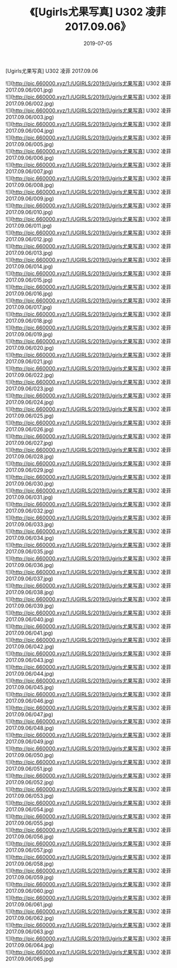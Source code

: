 ﻿---
layout: post
title:  《[Ugirls尤果写真] U302 凌菲 2017.09.06》
date:   2019-07-05
img: http://pic.660000.xyz/1:/UGIRLS/2019/[Ugirls尤果写真] U302 凌菲 2017.09.06/000.jpg
categories: [美女, 清纯, 唯美]
---

[Ugirls尤果写真] U302 凌菲 2017.09.06

 ![](http://pic.660000.xyz/1:/UGIRLS/2019/[Ugirls尤果写真] U302 凌菲 2017.09.06/001.jpg) <br>![](http://pic.660000.xyz/1:/UGIRLS/2019/[Ugirls尤果写真] U302 凌菲 2017.09.06/002.jpg) <br>![](http://pic.660000.xyz/1:/UGIRLS/2019/[Ugirls尤果写真] U302 凌菲 2017.09.06/003.jpg) <br>![](http://pic.660000.xyz/1:/UGIRLS/2019/[Ugirls尤果写真] U302 凌菲 2017.09.06/004.jpg) <br>![](http://pic.660000.xyz/1:/UGIRLS/2019/[Ugirls尤果写真] U302 凌菲 2017.09.06/005.jpg) <br>![](http://pic.660000.xyz/1:/UGIRLS/2019/[Ugirls尤果写真] U302 凌菲 2017.09.06/006.jpg) <br>![](http://pic.660000.xyz/1:/UGIRLS/2019/[Ugirls尤果写真] U302 凌菲 2017.09.06/007.jpg) <br>![](http://pic.660000.xyz/1:/UGIRLS/2019/[Ugirls尤果写真] U302 凌菲 2017.09.06/008.jpg) <br>![](http://pic.660000.xyz/1:/UGIRLS/2019/[Ugirls尤果写真] U302 凌菲 2017.09.06/009.jpg) <br>![](http://pic.660000.xyz/1:/UGIRLS/2019/[Ugirls尤果写真] U302 凌菲 2017.09.06/010.jpg) <br>![](http://pic.660000.xyz/1:/UGIRLS/2019/[Ugirls尤果写真] U302 凌菲 2017.09.06/011.jpg) <br>![](http://pic.660000.xyz/1:/UGIRLS/2019/[Ugirls尤果写真] U302 凌菲 2017.09.06/012.jpg) <br>![](http://pic.660000.xyz/1:/UGIRLS/2019/[Ugirls尤果写真] U302 凌菲 2017.09.06/013.jpg) <br>![](http://pic.660000.xyz/1:/UGIRLS/2019/[Ugirls尤果写真] U302 凌菲 2017.09.06/014.jpg) <br>![](http://pic.660000.xyz/1:/UGIRLS/2019/[Ugirls尤果写真] U302 凌菲 2017.09.06/015.jpg) <br>![](http://pic.660000.xyz/1:/UGIRLS/2019/[Ugirls尤果写真] U302 凌菲 2017.09.06/016.jpg) <br>![](http://pic.660000.xyz/1:/UGIRLS/2019/[Ugirls尤果写真] U302 凌菲 2017.09.06/017.jpg) <br>![](http://pic.660000.xyz/1:/UGIRLS/2019/[Ugirls尤果写真] U302 凌菲 2017.09.06/018.jpg) <br>![](http://pic.660000.xyz/1:/UGIRLS/2019/[Ugirls尤果写真] U302 凌菲 2017.09.06/019.jpg) <br>![](http://pic.660000.xyz/1:/UGIRLS/2019/[Ugirls尤果写真] U302 凌菲 2017.09.06/020.jpg) <br>![](http://pic.660000.xyz/1:/UGIRLS/2019/[Ugirls尤果写真] U302 凌菲 2017.09.06/021.jpg) <br>![](http://pic.660000.xyz/1:/UGIRLS/2019/[Ugirls尤果写真] U302 凌菲 2017.09.06/022.jpg) <br>![](http://pic.660000.xyz/1:/UGIRLS/2019/[Ugirls尤果写真] U302 凌菲 2017.09.06/023.jpg) <br>![](http://pic.660000.xyz/1:/UGIRLS/2019/[Ugirls尤果写真] U302 凌菲 2017.09.06/024.jpg) <br>![](http://pic.660000.xyz/1:/UGIRLS/2019/[Ugirls尤果写真] U302 凌菲 2017.09.06/025.jpg) <br>![](http://pic.660000.xyz/1:/UGIRLS/2019/[Ugirls尤果写真] U302 凌菲 2017.09.06/026.jpg) <br>![](http://pic.660000.xyz/1:/UGIRLS/2019/[Ugirls尤果写真] U302 凌菲 2017.09.06/027.jpg) <br>![](http://pic.660000.xyz/1:/UGIRLS/2019/[Ugirls尤果写真] U302 凌菲 2017.09.06/028.jpg) <br>![](http://pic.660000.xyz/1:/UGIRLS/2019/[Ugirls尤果写真] U302 凌菲 2017.09.06/029.jpg) <br>![](http://pic.660000.xyz/1:/UGIRLS/2019/[Ugirls尤果写真] U302 凌菲 2017.09.06/030.jpg) <br>![](http://pic.660000.xyz/1:/UGIRLS/2019/[Ugirls尤果写真] U302 凌菲 2017.09.06/031.jpg) <br>![](http://pic.660000.xyz/1:/UGIRLS/2019/[Ugirls尤果写真] U302 凌菲 2017.09.06/032.jpg) <br>![](http://pic.660000.xyz/1:/UGIRLS/2019/[Ugirls尤果写真] U302 凌菲 2017.09.06/033.jpg) <br>![](http://pic.660000.xyz/1:/UGIRLS/2019/[Ugirls尤果写真] U302 凌菲 2017.09.06/034.jpg) <br>![](http://pic.660000.xyz/1:/UGIRLS/2019/[Ugirls尤果写真] U302 凌菲 2017.09.06/035.jpg) <br>![](http://pic.660000.xyz/1:/UGIRLS/2019/[Ugirls尤果写真] U302 凌菲 2017.09.06/036.jpg) <br>![](http://pic.660000.xyz/1:/UGIRLS/2019/[Ugirls尤果写真] U302 凌菲 2017.09.06/037.jpg) <br>![](http://pic.660000.xyz/1:/UGIRLS/2019/[Ugirls尤果写真] U302 凌菲 2017.09.06/038.jpg) <br>![](http://pic.660000.xyz/1:/UGIRLS/2019/[Ugirls尤果写真] U302 凌菲 2017.09.06/039.jpg) <br>![](http://pic.660000.xyz/1:/UGIRLS/2019/[Ugirls尤果写真] U302 凌菲 2017.09.06/040.jpg) <br>![](http://pic.660000.xyz/1:/UGIRLS/2019/[Ugirls尤果写真] U302 凌菲 2017.09.06/041.jpg) <br>![](http://pic.660000.xyz/1:/UGIRLS/2019/[Ugirls尤果写真] U302 凌菲 2017.09.06/042.jpg) <br>![](http://pic.660000.xyz/1:/UGIRLS/2019/[Ugirls尤果写真] U302 凌菲 2017.09.06/043.jpg) <br>![](http://pic.660000.xyz/1:/UGIRLS/2019/[Ugirls尤果写真] U302 凌菲 2017.09.06/044.jpg) <br>![](http://pic.660000.xyz/1:/UGIRLS/2019/[Ugirls尤果写真] U302 凌菲 2017.09.06/045.jpg) <br>![](http://pic.660000.xyz/1:/UGIRLS/2019/[Ugirls尤果写真] U302 凌菲 2017.09.06/046.jpg) <br>![](http://pic.660000.xyz/1:/UGIRLS/2019/[Ugirls尤果写真] U302 凌菲 2017.09.06/047.jpg) <br>![](http://pic.660000.xyz/1:/UGIRLS/2019/[Ugirls尤果写真] U302 凌菲 2017.09.06/048.jpg) <br>![](http://pic.660000.xyz/1:/UGIRLS/2019/[Ugirls尤果写真] U302 凌菲 2017.09.06/049.jpg) <br>![](http://pic.660000.xyz/1:/UGIRLS/2019/[Ugirls尤果写真] U302 凌菲 2017.09.06/050.jpg) <br>![](http://pic.660000.xyz/1:/UGIRLS/2019/[Ugirls尤果写真] U302 凌菲 2017.09.06/051.jpg) <br>![](http://pic.660000.xyz/1:/UGIRLS/2019/[Ugirls尤果写真] U302 凌菲 2017.09.06/052.jpg) <br>![](http://pic.660000.xyz/1:/UGIRLS/2019/[Ugirls尤果写真] U302 凌菲 2017.09.06/053.jpg) <br>![](http://pic.660000.xyz/1:/UGIRLS/2019/[Ugirls尤果写真] U302 凌菲 2017.09.06/054.jpg) <br>![](http://pic.660000.xyz/1:/UGIRLS/2019/[Ugirls尤果写真] U302 凌菲 2017.09.06/055.jpg) <br>![](http://pic.660000.xyz/1:/UGIRLS/2019/[Ugirls尤果写真] U302 凌菲 2017.09.06/056.jpg) <br>![](http://pic.660000.xyz/1:/UGIRLS/2019/[Ugirls尤果写真] U302 凌菲 2017.09.06/057.jpg) <br>![](http://pic.660000.xyz/1:/UGIRLS/2019/[Ugirls尤果写真] U302 凌菲 2017.09.06/058.jpg) <br>![](http://pic.660000.xyz/1:/UGIRLS/2019/[Ugirls尤果写真] U302 凌菲 2017.09.06/059.jpg) <br>![](http://pic.660000.xyz/1:/UGIRLS/2019/[Ugirls尤果写真] U302 凌菲 2017.09.06/060.jpg) <br>![](http://pic.660000.xyz/1:/UGIRLS/2019/[Ugirls尤果写真] U302 凌菲 2017.09.06/061.jpg) <br>![](http://pic.660000.xyz/1:/UGIRLS/2019/[Ugirls尤果写真] U302 凌菲 2017.09.06/062.jpg) <br>![](http://pic.660000.xyz/1:/UGIRLS/2019/[Ugirls尤果写真] U302 凌菲 2017.09.06/063.jpg) <br>![](http://pic.660000.xyz/1:/UGIRLS/2019/[Ugirls尤果写真] U302 凌菲 2017.09.06/064.jpg) <br>![](http://pic.660000.xyz/1:/UGIRLS/2019/[Ugirls尤果写真] U302 凌菲 2017.09.06/065.jpg) <br>